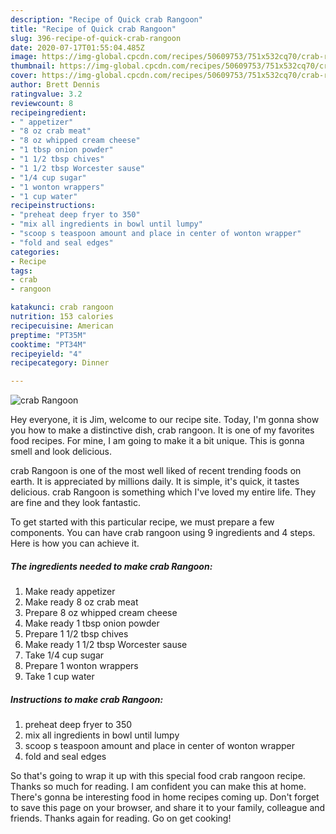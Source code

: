 ```yaml
---
description: "Recipe of Quick crab Rangoon"
title: "Recipe of Quick crab Rangoon"
slug: 396-recipe-of-quick-crab-rangoon
date: 2020-07-17T01:55:04.485Z
image: https://img-global.cpcdn.com/recipes/50609753/751x532cq70/crab-rangoon-recipe-main-photo.jpg
thumbnail: https://img-global.cpcdn.com/recipes/50609753/751x532cq70/crab-rangoon-recipe-main-photo.jpg
cover: https://img-global.cpcdn.com/recipes/50609753/751x532cq70/crab-rangoon-recipe-main-photo.jpg
author: Brett Dennis
ratingvalue: 3.2
reviewcount: 8
recipeingredient:
- " appetizer"
- "8 oz crab meat"
- "8 oz whipped cream cheese"
- "1 tbsp onion powder"
- "1 1/2 tbsp chives"
- "1 1/2 tbsp Worcester sause"
- "1/4 cup sugar"
- "1 wonton wrappers"
- "1 cup water"
recipeinstructions:
- "preheat deep fryer to 350"
- "mix all ingredients in bowl until lumpy"
- "scoop s teaspoon amount and place in center of wonton wrapper"
- "fold and seal edges"
categories:
- Recipe
tags:
- crab
- rangoon

katakunci: crab rangoon 
nutrition: 153 calories
recipecuisine: American
preptime: "PT35M"
cooktime: "PT34M"
recipeyield: "4"
recipecategory: Dinner

---
```



![crab Rangoon](https://img-global.cpcdn.com/recipes/50609753/751x532cq70/crab-rangoon-recipe-main-photo.jpg)

Hey everyone, it is Jim, welcome to our recipe site. Today, I'm gonna show you how to make a distinctive dish, crab rangoon. It is one of my favorites food recipes. For mine, I am going to make it a bit unique. This is gonna smell and look delicious.

crab Rangoon is one of the most well liked of recent trending foods on earth. It is appreciated by millions daily. It is simple, it's quick, it tastes delicious. crab Rangoon is something which I've loved my entire life. They are fine and they look fantastic.




To get started with this particular recipe, we must prepare a few components. You can have crab rangoon using 9 ingredients and 4 steps. Here is how you can achieve it.

<!--inarticleads1-->

##### The ingredients needed to make crab Rangoon:

1. Make ready  appetizer
1. Make ready 8 oz crab meat
1. Prepare 8 oz whipped cream cheese
1. Make ready 1 tbsp onion powder
1. Prepare 1 1/2 tbsp chives
1. Make ready 1 1/2 tbsp Worcester sause
1. Take 1/4 cup sugar
1. Prepare 1 wonton wrappers
1. Take 1 cup water




<!--inarticleads2-->

##### Instructions to make crab Rangoon:

1. preheat deep fryer to 350
1. mix all ingredients in bowl until lumpy
1. scoop s teaspoon amount and place in center of wonton wrapper
1. fold and seal edges




So that's going to wrap it up with this special food crab rangoon recipe. Thanks so much for reading. I am confident you can make this at home. There's gonna be interesting food in home recipes coming up. Don't forget to save this page on your browser, and share it to your family, colleague and friends. Thanks again for reading. Go on get cooking!
